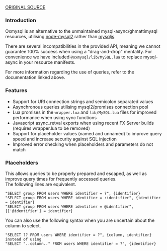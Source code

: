 [ORIGINAL SOURCE](https://github.com/overextended/oxmysql/)
### Introduction
Oxmysql is an alternative to the unmaintained mysql-async/ghmattimysql resources, utilising [node-mysql2](https://github.com/sidorares/node-mysql2) rather than [mysqljs](https://github.com/mysqljs/mysql).  

There are several incompatibilities in the provided API, meaning we cannot guarantee 100% success when using a "drag-and-drop" mentality. For convenience we have included `@oxmysql/lib/MySQL.lua` to replace mysql-async in your resource manifests.

For more information regarding the use of queries, refer to the documentation linked above.

### Features
- Support for URI connection strings and semicolon separated values
- Asynchronous queries utilising mysql2/promises connection pool
- Lua promises in the `wrapper.lua` and `lib/MySQL.lua` files for improved performance when using sync functions
- Javascript async_retval exports when using recent FX Server builds (requires wrapper.lua to be removed)
- Support for placeholder values (named and unnamed) to improve query speed and increase security against SQL injection
- Improved error checking when placeholders and parameters do not match

### Placeholders
This allows queries to be properly prepared and escaped, as well as improve query times for frequently accessed queries.  
The following lines are equivalent.

```
"SELECT group FROM users WHERE identifier = ?", {identifier}  
"SELECT group FROM users WHERE identifier = :identifier", {identifier = identifier}  
"SELECT group FROM users WHERE identifier = @identifier", {['@identifier'] = identifier}
```  

You can also use the following syntax when you are uncertain about the column to select.

```
"SELECT ?? FROM users WHERE identifier = ?", {column, identifier}  
instead of using  
"SELECT "..column.." FROM users WHERE identifier = ?", {identifier}
```  

